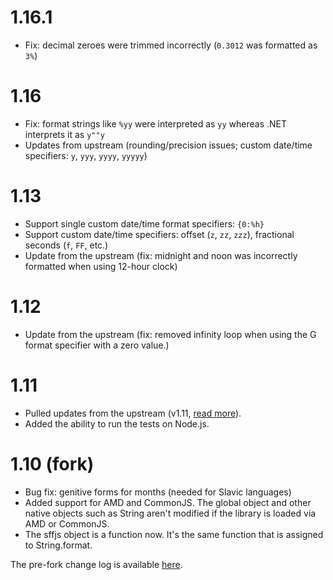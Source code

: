 ﻿# 1.16.1

- Fix: decimal zeroes were trimmed incorrectly (`0.3012` was formatted as `3%`)

# 1.16

- Fix: format strings like `%yy` were interpreted as `yy` whereas .NET interprets it as `y""y`
- Updates from upstream (rounding/precision issues; custom date/time specifiers: `y`, `yyy`, `yyyy`, `yyyyy`)

# 1.13

- Support single custom date/time format specifiers: `{0:%h}`
- Support custom date/time specifiers: offset (`z`, `zz`, `zzz`), fractional seconds (`f`, `FF`, etc.)
- Update from the upstream (fix: midnight and noon was incorrectly formatted when using 12-hour clock)

# 1.12

- Update from the upstream (fix: removed infinity loop when using the G format specifier with a zero value.)

# 1.11

- Pulled updates from the upstream (v1.11, [read more](https://github.com/dmester/sffjs/releases)).
- Added the ability to run the tests on Node.js.

# 1.10 (fork)

- Bug fix: genitive forms for months (needed for Slavic languages)
- Added support for AMD and CommonJS. The global object and other native
  objects such as String aren't modified if the library is loaded
  via AMD or CommonJS.
- The sffjs object is a function now. It's the same function that is
  assigned to String.format.

The pre-fork change log is available [here](https://github.com/dmester/sffjs/releases).
